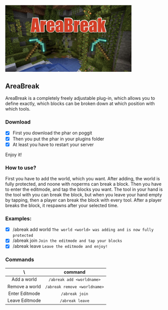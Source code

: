 <img src="/assets/logo.jpg" width="400px">  

## AreaBreak

AreaBreak is a completely freely adjustable plug-in, 
which allows you to define exactly, 
which blocks can be broken down at which position with which tools.

### Download

- [x] First you download the phar on poggit
- [x] Then you put the phar in your plugins folder
- [x] At least you have to restart your server

Enjoy it!

### How to use?

First you have to add the world, which you want.
After adding, the world is fully protected, and noone with noperms can break a block.
Then you have to enter the editmode, and tap the blocks you want.
The tool in your hand is the tool with you can break the block,
but when you leave your hand empty by tapping, then a player can break the block with every tool.
After a player breaks the block, it respawns after your selected time.

### Examples:

- [x] /abreak add world `The world <world> was adding and is now fully protected`
- [x] /abreak join `Join the editmode and tap your blocks`
- [x] /abreak leave `Leave the editmode and enjoy!`

### Commands

| \ |command|
|:--:|:--:|
|Add a world|`/abreak add <worldname>`|
|Remove a world|`/abreak remove <worldname>`|
|Enter Editmode|`/abreak join`|
|Leave Editmode|`/abreak leave`|
